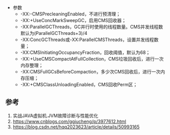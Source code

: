 * 参数
  * -XX:-CMSPrecleaningEnabled，不进行预清理；
  * -XX:+UseConcMarkSweepGC，启用CMS回收器；
  * -XX:ParallelGCThreads，GC并行时使用的线程数量。CMS并发线程数默认为(ParallelGCThreads+3)/4
  * -XX:ConcGCThreads或-XX:ParallelCMSThreads，设置并发线程数量；
  * -XX:CMSInitiatingOccupancyFraction，回收阈值，默认为68；
  * -XX:+UseCMSCompactAtFullCollection，CMS垃圾回收后，进行一次内存整理；
  * -XX:CMSFullGCsBeforeCompaction，多少次CMS回收后，进行一次内存压缩；
  * -XX:+CMSClassUnloadingEnabled，CMS回收Perm区；

## 参考

1. 实战JAVA虚拟机.JVM故障诊断与性能优化
2. https://www.cnblogs.com/ggjucheng/p/3977612.html
3. https://blog.csdn.net/hqq2023623/article/details/50993165